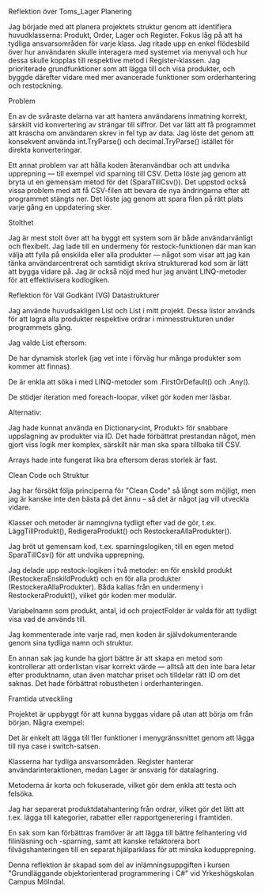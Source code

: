 ﻿Reflektion över Toms_Lager
Planering

Jag började med att planera projektets struktur genom att identifiera huvudklasserna: Produkt, Order, Lager och Register. Fokus låg på att ha tydliga ansvarsområden för varje klass. Jag ritade upp en enkel flödesbild över hur användaren skulle interagera med systemet via menyval och hur dessa skulle kopplas till respektive metod i Register-klassen. Jag prioriterade grundfunktioner som att lägga till och visa produkter, och byggde därefter vidare med mer avancerade funktioner som orderhantering och restockning.

Problem

En av de svåraste delarna var att hantera användarens inmatning korrekt, särskilt vid konvertering av strängar till siffror. Det var lätt att få programmet att krascha om användaren skrev in fel typ av data. Jag löste det genom att konsekvent använda int.TryParse() och decimal.TryParse() istället för direkta konverteringar.

Ett annat problem var att hålla koden återanvändbar och att undvika upprepning — till exempel vid sparning till CSV. Detta löste jag genom att bryta ut en gemensam metod för det (SparaTillCsv()). Det uppstod också vissa problem med att få CSV-filen att bevara de nya ändringarna efter att programmet stängts ner. Det löste jag genom att spara filen på rätt plats varje gång en uppdatering sker.

Stolthet

Jag är mest stolt över att ha byggt ett system som är både användarvänligt och flexibelt. Jag lade till en undermeny för restock-funktionen där man kan välja att fylla på enskilda eller alla produkter — något som visar att jag kan tänka användarcentrerat och samtidigt skriva strukturerad kod som är lätt att bygga vidare på. Jag är också nöjd med hur jag använt LINQ-metoder för att effektivisera kodlogiken.

Reflektion för Väl Godkänt (VG)
Datastrukturer

Jag använde huvudsakligen List<Produkt> och List<Order> i mitt projekt. Dessa listor används för att lagra alla produkter respektive ordrar i minnesstrukturen under programmets gång.

Jag valde List<T> eftersom:

De har dynamisk storlek (jag vet inte i förväg hur många produkter som kommer att finnas).

De är enkla att söka i med LINQ-metoder som .FirstOrDefault() och .Any().

De stödjer iteration med foreach-loopar, vilket gör koden mer läsbar.

Alternativ:

Jag hade kunnat använda en Dictionary<int, Produkt> för snabbare uppslagning av produkter via ID. Det hade förbättrat prestandan något, men gjort viss logik mer komplex, särskilt när man ska spara tillbaka till CSV.

Arrays hade inte fungerat lika bra eftersom deras storlek är fast.

Clean Code och Struktur

Jag har försökt följa principerna för "Clean Code" så långt som möjligt, men jag är kanske inte den bästa på det ännu – så det är något jag vill utveckla vidare.

Klasser och metoder är namngivna tydligt efter vad de gör, t.ex. LäggTillProdukt(), RedigeraProdukt() och RestockeraAllaProdukter().

Jag bröt ut gemensam kod, t.ex. sparningslogiken, till en egen metod SparaTillCsv() för att undvika upprepning.

Jag delade upp restock-logiken i två metoder: en för enskild produkt (RestockeraEnskildProdukt) och en för alla produkter (RestockeraAllaProdukter). Båda kallas från en undermeny i RestockeraProdukt(), vilket gör koden mer modulär.

Variabelnamn som produkt, antal, id och projectFolder är valda för att tydligt visa vad de används till.

Jag kommenterade inte varje rad, men koden är självdokumenterande genom sina tydliga namn och struktur.

En annan sak jag kunde ha gjort bättre är att skapa en metod som kontrollerar att orderlistan visar korrekt värde — alltså att den inte bara letar efter produktnamn, utan även matchar priset och tilldelar rätt ID om det saknas. Det hade förbättrat robustheten i orderhanteringen.

Framtida utveckling

Projektet är uppbyggt för att kunna byggas vidare på utan att börja om från början. Några exempel:

Det är enkelt att lägga till fler funktioner i menygränssnittet genom att lägga till nya case i switch-satsen.

Klasserna har tydliga ansvarsområden. Register hanterar användarinteraktionen, medan Lager är ansvarig för datalagring.

Metoderna är korta och fokuserade, vilket gör dem enkla att testa och felsöka.

Jag har separerat produktdatahantering från ordrar, vilket gör det lätt att t.ex. lägga till kategorier, rabatter eller rapportgenerering i framtiden.

En sak som kan förbättras framöver är att lägga till bättre felhantering vid filinläsning och -sparning, samt att kanske refaktorera bort filvägshanteringen till en separat hjälparklass för att minska kodupprepning.



Denna reflektion är skapad som del av inlämningsuppgiften i kursen "Grundläggande objektorienterad programmering i C#" vid Yrkeshögskolan Campus Mölndal.
